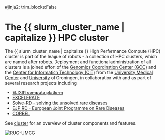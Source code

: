 #jinja2: trim_blocks:False
# The {{ slurm_cluster_name | capitalize }} HPC cluster

The {{ slurm_cluster_name | capitalize }} High Performance Compute (HPC) cluster is part of the league of robots - a collection of HPC clusters, 
which are named after robots.
Deployment and functional administration of all clusters is a joined effort of the
[Genomics Coordination Center (GCC)](http://wiki.gcc.rug.nl/)
and the 
[Center for Information Technology (CIT)](https://www.rug.nl/society-business/centre-for-information-technology/)
from the [University Medical Center](https://www.umcg.nl) and [University](https://www.rug.nl) of Groningen, 
in collaboration with and as part of several research projects including

* [ELIXIR compute platform](https://www.elixir-europe.org/platforms/compute)
* [EXCELERATE](https://www.elixir-europe.org/about-us/how-funded/eu-projects/excelerate)
* [Solve-RD - solving the unsolved rare diseases](http://solve-rd.eu/)
* [EJP RD - European Joint Programme on Rare Diseases](http://www.ejprarediseases.org/)
* [CORBEL](https://www.corbel-project.eu/home.html)

See [cluster](cluster/) for an overview of cluster components and features.

![RUG-UMCG](img/RUGUMCGduobrand.png)
